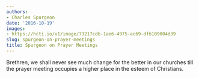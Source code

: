```yaml
---
authors:
- Charles Spurgeon
date: '2016-10-19'
images:
- https://hcti.io/v1/image/73217cdb-1ae6-4975-ac69-df6109004d39
slug: spurgeon-on-prayer-meetings
title: Spurgeon on Prayer Meetings
---
```


Brethren, we shall never see much change for the better in our churches till the prayer meeting occupies a higher place in the esteem of Christians.